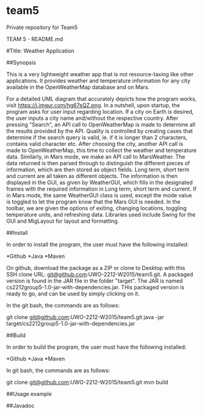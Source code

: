 # team5
Private repository for Team5

TEAM 5 - README.md


#Title: Weather Application

##Synopsis

This is a very lightweight weather app that is not resource-taxing like other applications. It provides weather and temperature information for any city available in the OpenWeatherMap database and on Mars. 

For a detailed UML diagram that accurately depicts how the program works, visit https://i.imgur.com/hg67sQZ.png. In a nutshell, upon startup, the program asks for user input regarding location. If a city on Earth is desired, the user inputs a city name and/without the respective country. After pressing "Search", an API call to OpenWeatherMap is made to determine all the results provided by the API. Quality is controlled by creating cases that determine if the search query is valid, ie. if it is longer than 2 characters, contains valid character etc. After choosing the city, another API call is made to OpenWeatherMap, this time to collect the weather and temperature data. Similarly, in Mars mode, we make an API call to MarsWeather. The data returned is then parsed through to distinguish the different pieces of information, which are then stored as object fields. Long term, short term and current are all taken as different objects. The information is then displayed in the GUI, as given by WeatherGUI, which fills in the designated frames with the required information in Long term, short term and current. If in Mars mode, the same WeatherGUI class is used, except the mode value is toggled to let the program know that the Mars GUI is needed. In the toolbar, we are given the options of exiting, changing locations, toggling temperature units, and refreshing data. Libraries used include Swing for the GUI and MigLayout for layout and formatting.

##Install

In order to install the program, the user must have the following installed:

*Github
*Java
*Maven

On github, download the package as a ZIP or clone to Desktop with this SSH clone URL: git@github.com:UWO-2212-W2015/team5.git. A packaged version is found in the JAR file in the folder "target". The JAR is named cs2212group5-1.0-jar-with-dependencies.jar. THis packaged version is ready to go, and can be used by simply clicking on it.

In the git bash, the commands are as follows:

git clone git@github.com:UWO-2212-W2015/team5.git
java -jar target/cs2212group5-1.0-jar-with-dependencies.jar

##Build

In order to build the program, the user must have the following installed:

*Github
*Java
*Maven

In git bash, the commands are as follows:

git clone git@github.com:UWO-2212-W2015/team5.git
mvn build

##Usage example



##Javadoc




